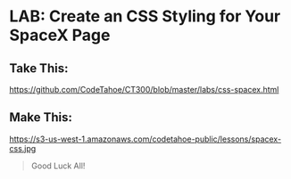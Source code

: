 
# LAB:  Create an CSS Styling for Your SpaceX Page

## Take This:

https://github.com/CodeTahoe/CT300/blob/master/labs/css-spacex.html

## Make This:

https://s3-us-west-1.amazonaws.com/codetahoe-public/lessons/spacex-css.jpg

> Good Luck All!
